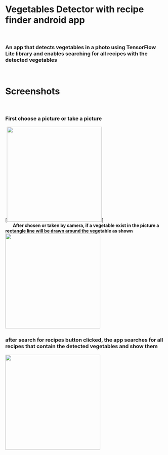 # Vegetables Detector with recipe finder android app
&nbsp;
### An app that detects vegetables in a photo using TensorFlow Lite library and enables searching for all recipes with the detected vegetables
&nbsp;
# Screenshots
&nbsp;
### First choose a picture or take a picture
[<img src="https://github.com/sameeroz/Vegetables_Detector_with_recipe_finder_android_app/assets/90834112/172a6f96-b483-4693-98f3-0bb7cad87287" width="300" />]
</br>
&nbsp;
&nbsp;
&nbsp;
**After chosen or taken by camera, if a vegetable exist in the picture a rectangle line will be drawn around the vegetable as shown**
<img src="https://github.com/sameeroz/Vegetables_Detector_with_recipe_finder_android_app/assets/90834112/831ac8ec-ebb7-45df-a76f-328ea08bcc49" width="300" />
&nbsp;
&nbsp;
&nbsp;
</br>
### after search for recipes button clicked, the app searches for all recipes that contain the detected vegetables and show them
<img src="https://github.com/sameeroz/Vegetables_Detector_with_recipe_finder_android_app/assets/90834112/0911a1da-2775-426a-862a-07e18634ebbd" width="300" />


